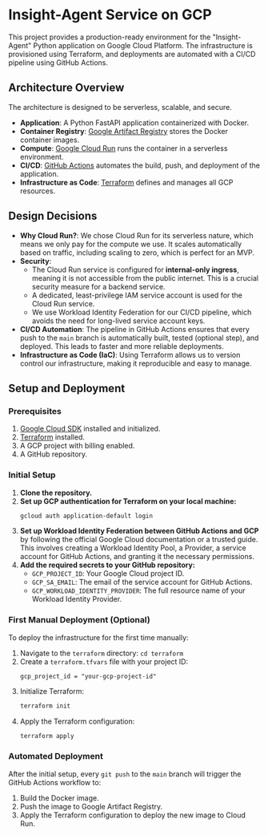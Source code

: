 # Insight-Agent Service on GCP

This project provides a production-ready environment for the "Insight-Agent" Python application on Google Cloud Platform. The infrastructure is provisioned using Terraform, and deployments are automated with a CI/CD pipeline using GitHub Actions.

## Architecture Overview

The architecture is designed to be serverless, scalable, and secure.

*   **Application**: A Python FastAPI application containerized with Docker.
*   **Container Registry**: [Google Artifact Registry](https://cloud.google.com/artifact-registry) stores the Docker container images.
*   **Compute**: [Google Cloud Run](https://cloud.google.com/run) runs the container in a serverless environment.
*   **CI/CD**: [GitHub Actions](https://github.com/features/actions) automates the build, push, and deployment of the application.
*   **Infrastructure as Code**: [Terraform](https://www.terraform.io/) defines and manages all GCP resources.

## Design Decisions

*   **Why Cloud Run?**: We chose Cloud Run for its serverless nature, which means we only pay for the compute we use. It scales automatically based on traffic, including scaling to zero, which is perfect for an MVP.
*   **Security**:
    *   The Cloud Run service is configured for **internal-only ingress**, meaning it is not accessible from the public internet. This is a crucial security measure for a backend service.
    *   A dedicated, least-privilege IAM service account is used for the Cloud Run service.
    *   We use Workload Identity Federation for our CI/CD pipeline, which avoids the need for long-lived service account keys.
*   **CI/CD Automation**: The pipeline in GitHub Actions ensures that every push to the `main` branch is automatically built, tested (optional step), and deployed. This leads to faster and more reliable deployments.
*   **Infrastructure as Code (IaC)**: Using Terraform allows us to version control our infrastructure, making it reproducible and easy to manage.

## Setup and Deployment

### Prerequisites

1.  [Google Cloud SDK](https://cloud.google.com/sdk/docs/install) installed and initialized.
2.  [Terraform](https://learn.hashicorp.com/tutorials/terraform/install-cli) installed.
3.  A GCP project with billing enabled.
4.  A GitHub repository.

### Initial Setup

1.  **Clone the repository.**
2.  **Set up GCP authentication for Terraform on your local machine:**
    ```bash
    gcloud auth application-default login
    ```
3.  **Set up Workload Identity Federation between GitHub Actions and GCP** by following the official Google Cloud documentation or a trusted guide. This involves creating a Workload Identity Pool, a Provider, a service account for GitHub Actions, and granting it the necessary permissions.
4.  **Add the required secrets to your GitHub repository:**
    *   `GCP_PROJECT_ID`: Your Google Cloud project ID.
    *   `GCP_SA_EMAIL`: The email of the service account for GitHub Actions.
    *   `GCP_WORKLOAD_IDENTITY_PROVIDER`: The full resource name of your Workload Identity Provider.

### First Manual Deployment (Optional)

To deploy the infrastructure for the first time manually:

1.  Navigate to the `terraform` directory: `cd terraform`
2.  Create a `terraform.tfvars` file with your project ID:
    ```
    gcp_project_id = "your-gcp-project-id"
    ```
3.  Initialize Terraform:
    ```bash
    terraform init
    ```
4.  Apply the Terraform configuration:
    ```bash
    terraform apply
    ```

### Automated Deployment

After the initial setup, every `git push` to the `main` branch will trigger the GitHub Actions workflow to:
1.  Build the Docker image.
2.  Push the image to Google Artifact Registry.
3.  Apply the Terraform configuration to deploy the new image to Cloud Run.